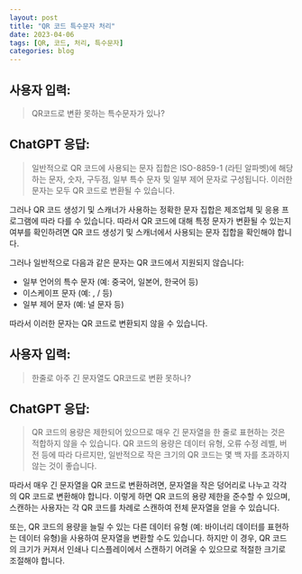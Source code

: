 ```yaml
---
layout: post
title: "QR 코드 특수문자 처리"
date: 2023-04-06
tags: [QR, 코드, 처리, 특수문자]
categories: blog
---
```


## 사용자 입력:
> QR코드로 변환 못하는 특수문자가 있나?

## ChatGPT 응답:
> 일반적으로 QR 코드에 사용되는 문자 집합은 ISO-8859-1 (라틴 알파벳)에 해당하는 문자, 숫자, 구두점, 일부 특수 문자 및 일부 제어 문자로 구성됩니다. 이러한 문자는 모두 QR 코드로 변환될 수 있습니다.

그러나 QR 코드 생성기 및 스캐너가 사용하는 정확한 문자 집합은 제조업체 및 응용 프로그램에 따라 다를 수 있습니다. 따라서 QR 코드에 대해 특정 문자가 변환될 수 있는지 여부를 확인하려면 QR 코드 생성기 및 스캐너에서 사용되는 문자 집합을 확인해야 합니다.

그러나 일반적으로 다음과 같은 문자는 QR 코드에서 지원되지 않습니다:
- 일부 언어의 특수 문자 (예: 중국어, 일본어, 한국어 등)
- 이스케이프 문자 (예: \, / 등)
- 일부 제어 문자 (예: 널 문자 등)

따라서 이러한 문자는 QR 코드로 변환되지 않을 수 있습니다.

## 사용자 입력:
> 한줄로 아주 긴 문자열도 QR코드로 변환 못하나?

## ChatGPT 응답:
> QR 코드의 용량은 제한되어 있으므로 매우 긴 문자열을 한 줄로 표현하는 것은 적합하지 않을 수 있습니다. QR 코드의 용량은 데이터 유형, 오류 수정 레벨, 버전 등에 따라 다르지만, 일반적으로 작은 크기의 QR 코드는 몇 백 자를 초과하지 않는 것이 좋습니다.

따라서 매우 긴 문자열을 QR 코드로 변환하려면, 문자열을 작은 덩어리로 나누고 각각의 QR 코드로 변환해야 합니다. 이렇게 하면 QR 코드의 용량 제한을 준수할 수 있으며, 스캔하는 사용자는 각 QR 코드를 차례로 스캔하여 전체 문자열을 얻을 수 있습니다.

또는, QR 코드의 용량을 늘릴 수 있는 다른 데이터 유형 (예: 바이너리 데이터를 표현하는 데이터 유형)을 사용하여 문자열을 변환할 수도 있습니다. 하지만 이 경우, QR 코드의 크기가 커져서 인쇄나 디스플레이에서 스캔하기 어려울 수 있으므로 적절한 크기로 조절해야 합니다.

